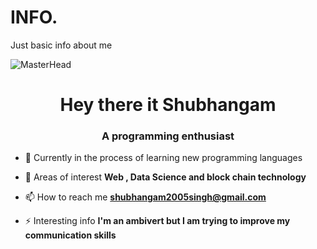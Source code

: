 # INFO.
Just basic info about me

![MasterHead](https://user-images.githubusercontent.com/10498744/210012254-234538ff-d198-48aa-8964-37e6fd45d227.gif)
<h1 align="center">Hey there it Shubhangam</h1>
<h3 align="center">A programming enthusiast</h3>

- 🌱 Currently in the process of learning new programming languages 

- 💬 Areas of interest **Web , Data Science and block chain technology**

- 📫 How to reach me **shubhangam2005singh@gmail.com**

- ⚡ Interesting info **I'm an ambivert but I am trying to improve my communication skills**

